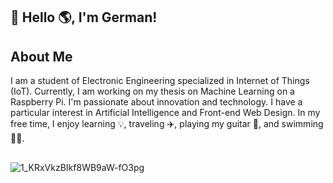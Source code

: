 ## 👋 Hello 🌎, I'm German!

## About Me 

I am a student of Electronic Engineering specialized in Internet of Things (IoT). Currently, I am working on my thesis on Machine Learning on a Raspberry Pi. I'm passionate about innovation and technology. I have a particular interest in Artificial Intelligence and Front-end Web Design. In my free time, I enjoy learning 💡, traveling ✈️, playing my guitar 🎸, and swimming 🏊‍♂️. 

## 

![1_KRxVkzBIkf8WB9aW-fO3pg](https://github.com/germanquevedo/germanquevedo/assets/127355727/b2de63a4-7a7d-4733-a55f-f6b61a8f8a9f)


  

